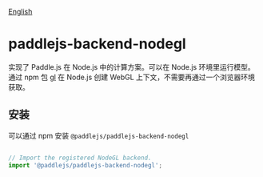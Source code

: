 [English](./README.md)

# paddlejs-backend-nodegl

实现了 Paddle.js 在 Node.js 中的计算方案。可以在 Node.js 环境里运行模型。通过 npm 包 [gl](https://github.com/stackgl/headless-gl) 在 Node.js 创建 WebGL 上下文，不需要再通过一个浏览器环境获取。

## 安装

可以通过 npm 安装 `@paddlejs/paddlejs-backend-nodegl`


```js

// Import the registered NodeGL backend.
import '@paddlejs/paddlejs-backend-nodegl';

```

